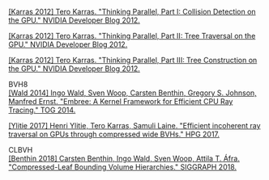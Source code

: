 [\[Karras 2012\] Tero Karras. "Thinking Parallel, Part I: Collision Detection on the GPU." NVIDIA Developer Blog 2012.](https://devblogs.nvidia.com/thinking-parallel-part-i-collision-detection-gpu/)  

[\[Karras 2012\] Tero Karras. "Thinking Parallel, Part II: Tree Traversal on the GPU." NVIDIA Developer Blog 2012.](https://devblogs.nvidia.com/thinking-parallel-part-ii-tree-traversal-gpu/)  

[\[Karras 2012\] Tero Karras. "Thinking Parallel, Part III: Tree Construction on the GPU." NVIDIA Developer Blog 2012.](https://devblogs.nvidia.com/thinking-parallel-part-iii-tree-construction-gpu/)  


BVH8  
[\[Wald 2014\] Ingo Wald, Sven Woop, Carsten Benthin, Gregory S. Johnson, Manfred Ernst. "Embree: A Kernel Framework for Efficient CPU Ray Tracing." TOG 2014.](https://www.embree.org/papers/2014-Siggraph-Embree.pdf)  

[\[Ylitie 2017\] Henri Ylitie, Tero Karras, Samuli Laine. "Efficient incoherent ray traversal on GPUs through compressed wide BVHs." HPG 2017.](https://research.nvidia.com/publication/2017-07_Efficient-Incoherent-Ray)   


CLBVH  
[\[Benthin 2018\] Carsten Benthin, Ingo Wald, Sven Woop, Attila T. Áfra. "Compressed-Leaf Bounding Volume Hierarchies." SIGGRAPH 2018.](https://www.embree.org/papers/2018-HPG-compressedleafbvh.pdf)  
